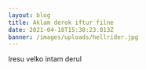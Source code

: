 ```yaml
---
layout: blog
title: Aklam derok iftur filne
date: 2021-04-18T15:30:23.813Z
banner: /images/uploads/hellrider.jpg
---
```

Iresu velko intam derul